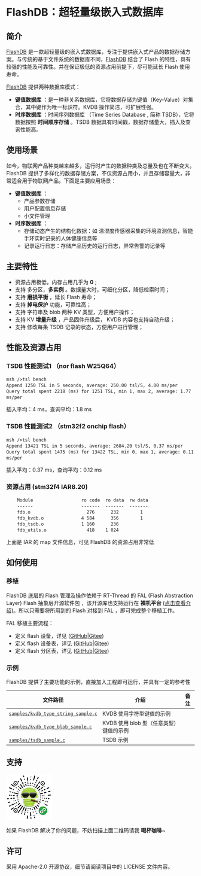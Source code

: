 # FlashDB：超轻量级嵌入式数据库

## 简介

[FlashDB](https://github.com/armink/FlashDB) 是一款超轻量级的嵌入式数据库，专注于提供嵌入式产品的数据存储方案。与传统的基于文件系统的数据库不同，[FlashDB](https://github.com/armink/FlashDB) 结合了 Flash 的特性，具有较强的性能及可靠性。并在保证极低的资源占用前提下，尽可能延长 Flash 使用寿命。

[FlashDB](https://github.com/armink/FlashDB) 提供两种数据库模式：

- **键值数据库** ：是一种非关系数据库，它将数据存储为键值（Key-Value）对集合，其中键作为唯一标识符。KVDB 操作简洁，可扩展性强。
- **时序数据库** ：时间序列数据库 （Time Series Database , 简称 TSDB），它将数据按照 **时间顺序存储** 。TSDB 数据具有时间戳，数据存储量大，插入及查询性能高。

## 使用场景

如今，物联网产品种类越来越多，运行时产生的数据种类及总量及也在不断变大。FlashDB 提供了多样化的数据存储方案，不仅资源占用小，并且存储容量大，非常适合用于物联网产品。下面是主要应用场景：

- **键值数据库** ：
  - 产品参数存储
  - 用户配置信息存储
  - 小文件管理
- **时序数据库** ：
  - 存储动态产生的结构化数据：如 温湿度传感器采集的环境监测信息，智能手环实时记录的人体健康信息等
  - 记录运行日志：存储产品历史的运行日志，异常告警的记录等

## 主要特性

- 资源占用极低，内存占用几乎为 **0** ;
- 支持 多分区，**多实例** 。数据量大时，可细化分区，降低检索时间；
- 支持 **磨损平衡** ，延长 Flash 寿命；
- 支持 **掉电保护** 功能，可靠性高；
- 支持 字符串及 blob 两种 KV 类型，方便用户操作；
- 支持 KV **增量升级** ，产品固件升级后， KVDB 内容也支持自动升级；
- 支持 修改每条 TSDB 记录的状态，方便用户进行管理；

## 性能及资源占用

### TSDB 性能测试1 （nor flash W25Q64）

```shell
msh />tsl bench
Append 1250 TSL in 5 seconds, average: 250.00 tsl/S, 4.00 ms/per
Query total spent 2218 (ms) for 1251 TSL, min 1, max 2, average: 1.77 ms/per
```

插入平均：4 ms，查询平均：1.8 ms

### TSDB 性能测试2 （stm32f2 onchip flash）

```shell
msh />tsl bench
Append 13421 TSL in 5 seconds, average: 2684.20 tsl/S, 0.37 ms/per
Query total spent 1475 (ms) for 13422 TSL, min 0, max 1, average: 0.11 ms/per
```

插入平均：0.37 ms，查询平均：0.12 ms

### 资源占用 (stm32f4 IAR8.20)

```shell
    Module                  ro code  ro data  rw data
    ------                  -------  -------  -------
    fdb.o                     276      232        1
    fdb_kvdb.o              4 584      356        1
    fdb_tsdb.o              1 160      236
    fdb_utils.o               418    1 024
```

上面是 IAR 的 map 文件信息，可见 FlashDB 的资源占用非常低

## 如何使用

### 移植

FlashDB 底层的 Flash 管理及操作依赖于 RT-Thread 的 FAL (Flash Abstraction Layer) Flash 抽象层开源软件包 ，该开源库也支持运行在 **裸机平台**  [(点击查看介绍)](http://packages.rt-thread.org/detail.html?package=fal)。所以只需要将所用到的 Flash 对接到 FAL ，即可完成整个移植工作。

 FAL 移植主要流程：

- 定义 flash 设备，详见 ([GitHub](https://github.com/RT-Thread-packages/fal#21%E5%AE%9A%E4%B9%89-flash-%E8%AE%BE%E5%A4%87)|[Gitee](https://gitee.com/RT-Thread-Mirror/fal#21%E5%AE%9A%E4%B9%89-flash-%E8%AE%BE%E5%A4%87))
- 定义 flash 设备表，详见 ([GitHub](https://github.com/RT-Thread-packages/fal#22%E5%AE%9A%E4%B9%89-flash-%E8%AE%BE%E5%A4%87%E8%A1%A8)|[Gitee](https://gitee.com/RT-Thread-Mirror/fal#22%E5%AE%9A%E4%B9%89-flash-%E8%AE%BE%E5%A4%87%E8%A1%A8))
- 定义 flash 分区表，详见 ([GitHub](https://github.com/RT-Thread-packages/fal#23%E5%AE%9A%E4%B9%89-flash-%E5%88%86%E5%8C%BA%E8%A1%A8)|[Gitee](https://gitee.com/RT-Thread-Mirror/fal#23%E5%AE%9A%E4%B9%89-flash-%E5%88%86%E5%8C%BA%E8%A1%A8))

### 示例

FlashDB 提供了主要功能的示例，直接加入工程即可运行，并具有一定的参考性

| 文件路径                                                     | 介绍                                    | 备注 |
| ------------------------------------------------------------ | --------------------------------------- | ---- |
| [`samples/kvdb_type_string_sample.c`](samples/kvdb_type_string_sample.c) | KVDB 使用字符型键值的示例               |      |
| [`samples/kvdb_type_blob_sample.c`](samples/kvdb_type_blob_sample.c) | KVDB 使用 blob 型（任意类型）键值的示例 |      |
| [`samples/tsdb_sample.c`](samples/tsdb_sample.c)             | TSDB 示例                               |      |

## 支持

 ![support](docs/zh/images/wechat_support.png)

如果 FlashDB 解决了你的问题，不妨扫描上面二维码请我 **喝杯咖啡**~ 

## 许可

采用 Apache-2.0 开源协议，细节请阅读项目中的 LICENSE 文件内容。